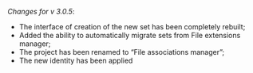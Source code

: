 _Changes for v 3.0.5_:
- The interface of creation of the new set has been completely rebuilt;
- Added the ability to automatically migrate sets from File extensions manager;
- The project has been renamed to “File associations manager”;
- The new identity has been applied
